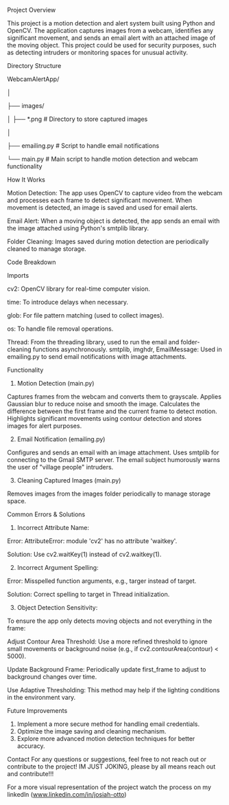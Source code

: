 Project Overview

This project is a motion detection and alert system built using Python and OpenCV. The application captures images from a webcam, identifies any significant movement, and sends an email alert with an attached image of the moving object. This project could be used for security purposes, such as detecting intruders or monitoring spaces for unusual activity.


Directory Structure

WebcamAlertApp/

│

├── images/

│   ├── *.png  # Directory to store captured images

│

├── emailing.py  # Script to handle email notifications

└── main.py  # Main script to handle motion detection and webcam functionality


How It Works

Motion Detection: The app uses OpenCV to capture video from the webcam and processes each frame to detect significant movement. When movement is detected, an image is saved and used for email alerts.

Email Alert: When a moving object is detected, the app sends an email with the image attached using Python's smtplib library.

Folder Cleaning: Images saved during motion detection are periodically cleaned to manage storage.


Code Breakdown

Imports

cv2: OpenCV library for real-time computer vision.

time: To introduce delays when necessary.

glob: For file pattern matching (used to collect images).

os: To handle file removal operations.

Thread: From the threading library, used to run the email and folder-cleaning functions asynchronously.
smtplib, imghdr, EmailMessage: Used in emailing.py to send email notifications with image attachments.


Functionality

1. Motion Detection (main.py)

Captures frames from the webcam and converts them to grayscale.
Applies Gaussian blur to reduce noise and smooth the image.
Calculates the difference between the first frame and the current frame to detect motion.
Highlights significant movements using contour detection and stores images for alert purposes.

2. Email Notification (emailing.py)

Configures and sends an email with an image attachment.
Uses smtplib for connecting to the Gmail SMTP server.
The email subject humorously warns the user of "village people" intruders.

3. Cleaning Captured Images (main.py)

Removes images from the images folder periodically to manage storage space.


Common Errors & Solutions

1. Incorrect Attribute Name:

Error: AttributeError: module 'cv2' has no attribute 'waitkey'.

Solution: Use cv2.waitKey(1) instead of cv2.waitkey(1).

2. Incorrect Argument Spelling:

Error: Misspelled function arguments, e.g., targer instead of target.

Solution: Correct spelling to target in Thread initialization.

3. Object Detection Sensitivity:

To ensure the app only detects moving objects and not everything in the frame:

Adjust Contour Area Threshold: Use a more refined threshold to ignore small movements or background noise (e.g., if cv2.contourArea(contour) < 5000).

Update Background Frame: Periodically update first_frame to adjust to background changes over time.

Use Adaptive Thresholding: This method may help if the lighting conditions in the environment vary.


Future Improvements
1. Implement a more secure method for handling email credentials.
2. Optimize the image saving and cleaning mechanism.
3. Explore more advanced motion detection techniques for better accuracy.


Contact
For any questions or suggestions, feel free to not reach out or contribute to the project!
IM JUST JOKING, please by all means reach out and contribute!!!

For a more visual representation of the project watch the process on my linkedln (www.linkedin.com/in/josiah-otto)
